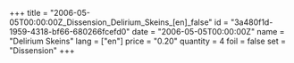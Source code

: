 +++
title = "2006-05-05T00:00:00Z_Dissension_Delirium_Skeins_[en]_false"
id = "3a480f1d-1959-4318-bf66-680266fcefd0"
date = "2006-05-05T00:00:00Z"
name = "Delirium Skeins"
lang = ["en"]
price = "0.20"
quantity = 4
foil = false
set = "Dissension"
+++
